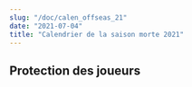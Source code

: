 ```yaml
---
slug: "/doc/calen_offseas_21"
date: "2021-07-04"
title: "Calendrier de la saison morte 2021"
---
```


## Protection des joueurs